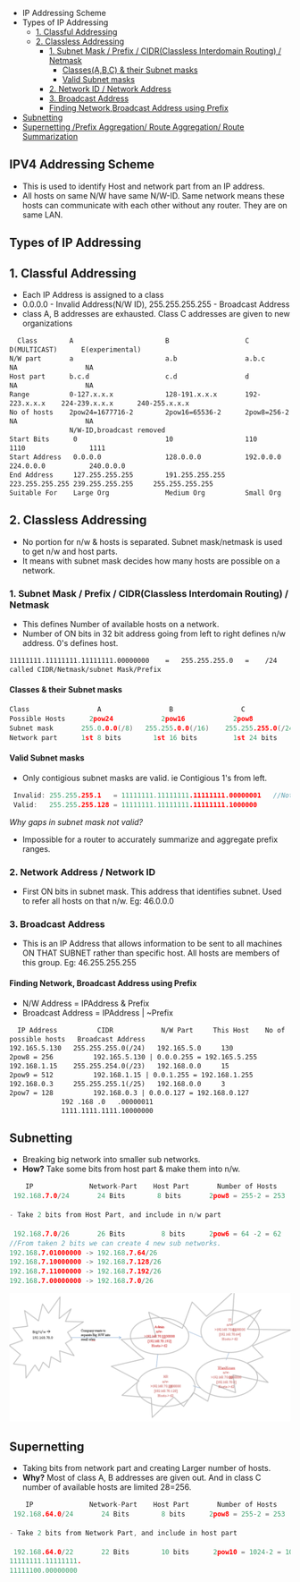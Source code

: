 - IP Addressing Scheme
- Types of IP Addressing
  - [1. Classful Addressing](#ful)
  - [2. Classless Addressing](#les)
    - [1. Subnet Mask / Prefix / CIDR(Classless Interdomain Routing) / Netmask](#cidr)
      - [Classes(A,B,C) & their Subnet masks](#csub)
      - [Valid Subnet masks](#valid)
    - [2. Network ID / Network Address](#nidr)
    - [3. Broadcast Address](#baddr)
    - [Finding Network,Broadcast Address using Prefix](#nid)
- [Subnetting](#subnetting)
- [Supernetting /Prefix Aggregation/ Route Aggregation/ Route Summarization](#supernetting)


## IPV4 Addressing Scheme
- This is used to identify Host and network part from an IP address.
- All hosts on same N/W have same N/W-ID. Same network means these hosts can communicate with each other without any router. They are on same LAN.

## Types of IP Addressing
<a name=ful></a>
## 1. Classful Addressing
- Each IP Address is assigned to a class
- 0.0.0.0 - Invalid Address(N/W ID), 255.255.255.255 - Broadcast Address
- class A, B addresses are exhausted. Class C addresses are given to new organizations
```console
  Class        A                       B                   C                D(MULTICAST)      E(experimental)
N/W part       a                       a.b                 a.b.c            NA                 NA
Host part      b.c.d                   c.d                 d                NA                 NA
Range          0-127.x.x.x             128-191.x.x.x       192-223.x.x.x    224-239.x.x.x      240-255.x.x.x     
No of hosts    2pow24=1677716-2        2pow16=65536-2      2pow8=256-2      NA                 NA
               N/W-ID,broadcast removed
Start Bits      0                      10                  110             1110                1111
Start Address   0.0.0.0                128.0.0.0           192.0.0.0       224.0.0.0           240.0.0.0
End Address     127.255.255.255        191.255.255.255     223.255.255.255 239.255.255.255     255.255.255.255
Suitable For    Large Org              Medium Org          Small Org
```

<a name=les></a>
## 2. Classless Addressing
- No portion for n/w & hosts is separated. Subnet mask/netmask is used to get n/w and host parts. 
- It means with subnet mask decides how many hosts are possible on a network.

<a name=cidr></a>
### 1. Subnet Mask / Prefix / CIDR(Classless Interdomain Routing) / Netmask
- This defines Number of available hosts on a network.
- Number of ON bits in 32 bit address going from left to right defines n/w address. 0's defines host.
```console
11111111.11111111.11111111.00000000    =   255.255.255.0   =    /24   called CIDR/Netmask/subnet Mask/Prefix
```
<a name=csub></a>
#### Classes & their Subnet masks
```c
Class                 A                 B                 C                 D       E
Possible Hosts      2pow24            2pow16            2pow8               NA      NA
Subnet mask       255.0.0.0(/8)   255.255.0.0(/16)    255.255.255.0(/24)
Network part      1st 8 bits        1st 16 bits         1st 24 bits
```
<a name=valid></a>
#### Valid Subnet masks
- Only contigious subnet masks are valid. ie Contigious 1's from left.
```c
 Invalid: 255.255.255.1   = 11111111.11111111.11111111.00000001   //Not contiguous
 Valid:   255.255.255.128 = 11111111.11111111.11111111.1000000
``` 
_Why gaps in subnet mask not valid?_
  - Impossible for a router to accurately summarize and aggregate prefix ranges.

<a name=nidr></a>
### 2. Network Address / Network ID 
- First ON bits in subnet mask. This address that identifies subnet.  Used to refer all hosts on that n/w. Eg: 46.0.0.0

<a name=baddr></a>
### 3. Broadcast Address 
- This is an IP Address that allows information to be sent to all machines ON THAT SUBNET rather than specific host. All hosts are members of this group. Eg: 46.255.255.255

<a name=nid></a>
#### Finding Network, Broadcast Address using Prefix
- N/W Address = IPAddress & Prefix
- Broadcast Address = IPAddress | ~Prefix
```console
  IP Address          CIDR            N/W Part     This Host    No of possible hosts   Broadcast Address
192.165.5.130   255.255.255.0(/24)   192.165.5.0     130          2pow8 = 256          192.165.5.130 | 0.0.0.255 = 192.165.5.255
192.168.1.15    255.255.254.0(/23)   192.168.0.0     15           2pow9 = 512          192.168.1.15 | 0.0.1.255 = 192.168.1.255
192.168.0.3     255.255.255.1(/25)   192.168.0.0     3            2pow7 = 128          192.168.0.3 | 0.0.0.127 = 192.168.0.127
             192 .168 .0   .00000011
             1111.1111.1111.10000000
```

<a name=subnetting></a>
## Subnetting
- Breaking big network into smaller sub networks.
- **How?** Take some bits from host part & make them into n/w. 
```c
    IP              Network-Part    Host Part       Number of Hosts
 192.168.7.0/24       24 Bits        8 bits       2pow8 = 255-2 = 253
 
- Take 2 bits from Host Part, and include in n/w part

 192.168.7.0/26       26 Bits         8 bits      2pow6 = 64 -2 = 62
//From taken 2 bits we can create 4 new sub networks. 
192.168.7.01000000 -> 192.168.7.64/26
192.168.7.10000000 -> 192.168.7.128/26
192.168.7.11000000 -> 192.168.7.192/26
192.168.7.00000000 -> 192.168.7.0/26
```
<img src=subnetting.png width=900></a>

<a name=supernetting></a>
## Supernetting
- Taking bits from network part and creating Larger number of hosts.
- **Why?** Most of class A, B addresses are given out. And in class C number of available hosts are limited 28=256.
```c
    IP              Network-Part    Host Part       Number of Hosts
 192.168.64.0/24       24 Bits        8 bits      2pow8 = 255-2 = 253
 
- Take 2 bits from Network Part, and include in host part 
 
 192.168.64.0/22       22 Bits        10 bits      2pow10 = 1024-2 = 1022
11111111.11111111.
11111100.00000000
```
